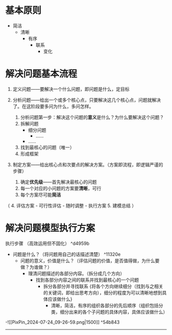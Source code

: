 
# 基本原则

- 简洁
	- 清晰
		- 有序
			- 联系
				- 变化

# 解决问题基本流程

1. 定义问题——要解决一个什么问题，即问题是什么，定目标

2. 分析问题——给出一个或多个核心点，只要解决这几个核心点，问题就解决了。在这阶段要多问为什么，多问怎样。
	1. 分析问题第一步：解决这个问题的**意义**是什么？为什么要解决这个问题？
	2. 拆解问题
		- 细分问题
			- ……
		- ……
	3.  找到最核心的问题（唯一）
	4. 形成框架

3. 制定方案——给出核心点和次要点的解决方案。（方案即流程，即逻辑严谨的步骤）
	1. 确定**优先级**——首先解决最核心的问题
	2. 每一个对应的小问题的方案要**清晰**，可行
	3. 每个方案尽可能**简洁**

（
4. 评估方案	
	- 可行性评估
	- 随时调整
	- 执行方案
5. 建模总结
）


# 解决问题模型执行方案 

执行步骤 （高效运用但不固化） ^d4959b
- 问题是什么？（将问题用自己的话描述清楚） ^11320e
	- 问题的意义，价值是什么？（评估问题的价值，是否值得做，为什么要做？为谁做？）
		- 理清问题描述的各部分内容。（拆分成几个方向）
			- 找到各部分内容之间的联系并找到最核心的一个问题
				- 拆分各部分并寻找联系 {将各个方向继续细分（找到与之相关的关键词，即给出思考方向），细分的程度为可以清晰地想到具体应该做什么}
					- 清晰，简洁，有序的组织各部分的先后顺序（组织包括分类，细分出来的各个子问题的具体内容，具体应该做什么）

-![[PixPin_2024-07-24_09-26-59.png|1500]] ^54b843

--- 

